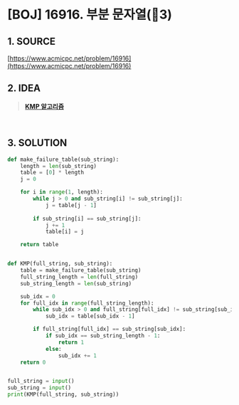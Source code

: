 # [BOJ] 16916. 부분 문자열(🥇3)

## 1. SOURCE

[https://www.acmicpc.net/problem/16916](https://www.acmicpc.net/problem/16916)

## 2. IDEA

> [**KMP 알고리즘**](https://github.com/yijinKim/ps-cs-project-study/blob/main/CS/Algorithm/Search/%5B%EB%AC%B8%EC%9E%90%EC%97%B4%5D%20KMP%20%EC%95%8C%EA%B3%A0%EB%A6%AC%EC%A6%98.md)

<BR>

## 3. SOLUTION

```python
def make_failure_table(sub_string):
    length = len(sub_string)
    table = [0] * length
    j = 0

    for i in range(1, length):
        while j > 0 and sub_string[i] != sub_string[j]:
            j = table[j - 1]
            
        if sub_string[i] == sub_string[j]:
            j += 1
            table[i] = j

    return table


def KMP(full_string, sub_string):
    table = make_failure_table(sub_string)
    full_string_length = len(full_string)
    sub_string_length = len(sub_string)

    sub_idx = 0
    for full_idx in range(full_string_length):
        while sub_idx > 0 and full_string[full_idx] != sub_string[sub_idx]:
            sub_idx = table[sub_idx - 1]

        if full_string[full_idx] == sub_string[sub_idx]:
            if sub_idx == sub_string_length - 1:
                return 1
            else:
                sub_idx += 1
    return 0


full_string = input()
sub_string = input()
print(KMP(full_string, sub_string))
```

